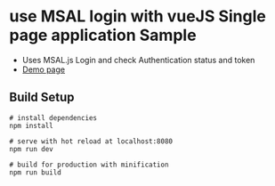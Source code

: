 # use MSAL login with vueJS Single page application Sample
- Uses MSAL.js Login and check Authentication status and token
- [Demo page](https://summerriversound.github.io/pre_intro/VuejsMsalSample, "Go to this repository's sample page")
## Build Setup
```
# install dependencies
npm install

# serve with hot reload at localhost:8080
npm run dev

# build for production with minification
npm run build
```
